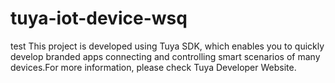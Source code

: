 # tuya-iot-device-wsq
test
This project is developed using Tuya SDK, which enables you to quickly develop branded apps connecting and controlling smart scenarios of many devices.For more information, please check Tuya Developer Website.
